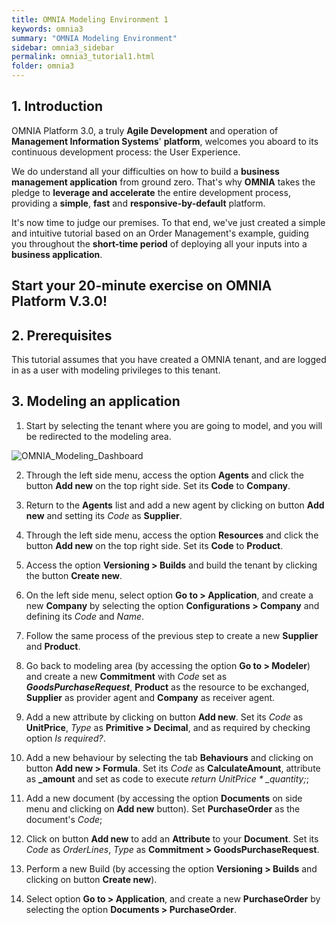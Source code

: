 ```yaml
---
title: OMNIA Modeling Environment 1
keywords: omnia3
summary: "OMNIA Modeling Environment"
sidebar: omnia3_sidebar
permalink: omnia3_tutorial1.html
folder: omnia3
---
```


## 1. Introduction

OMNIA Platform 3.0, a truly **Agile Development** and operation of **Management Information Systems**' **platform**, welcomes you aboard to its continuous development process: the User Experience.

We do understand all your difficulties on how to build a **business management application** from ground zero. That's why **OMNIA** takes the pledge to **leverage and accelerate** the entire development process, providing a **simple**, **fast** and **responsive-by-default** platform.

It's now time to judge our premises. To that end, we've just created a simple and intuitive tutorial based on an Order Management's example, guiding you throughout the **short-time period** of deploying all your inputs into a **business application**.

## Start your 20-minute exercise on OMNIA Platform V.3.0!

## 2. Prerequisites

This tutorial assumes that you have created a OMNIA tenant, and are logged in as a user with modeling privileges to this tenant.

## 3. Modeling an application

1. Start by selecting the tenant where you are going to model, and you will be redirected to the modeling area.

![OMNIA_Modeling_Dashboard](http://funkyimg.com/i/2DVGv.png)

2. Through the left side menu, access the option **Agents** and click the button **Add new**  on the top right side. Set its **Code** to **Company**.

3. Return to the **Agents** list and add a new agent by clicking on button **Add new** and setting its *Code* as **Supplier**.

4. Through the left side menu, access the option **Resources** and click the button **Add new**  on the top right side. Set its **Code** to **Product**.

5. Access the option **Versioning > Builds** and build the tenant by clicking the button **Create new**.

6. On the left side menu, select option **Go to > Application**, and create a new **Company** by selecting the option **Configurations > Company**  and defining its *Code* and *Name*.

7.  Follow the same process of the previous step to create a new **Supplier** and **Product**.

8. Go back to modeling area (by accessing the option **Go to > Modeler**) and create a new **Commitment** with *Code* set as ***GoodsPurchaseRequest***, **Product** as the resource to be exchanged, **Supplier** as provider agent and **Company** as receiver agent.

9. Add a new attribute by clicking on button **Add new**. Set its *Code* as **UnitPrice**, *Type* as **Primitive > Decimal**, and as required by checking option *Is required?*.

10. Add a new behaviour by selecting the tab **Behaviours** and clicking on button **Add new > Formula**. Set its *Code* as **CalculateAmount**, attribute as **_amount** and set as code to execute *return UnitPrice * _quantity;*;

11. Add a new document (by accessing the option **Documents** on side menu and clicking on **Add new** button). Set **PurchaseOrder** as the document's *Code*;

12. Click on button **Add new** to add an **Attribute** to your **Document**. Set its *Code* as *OrderLines*, *Type* as **Commitment > GoodsPurchaseRequest**.

13. Perform a new Build (by accessing the option **Versioning > Builds** and clicking on button **Create new**).

14. Select option **Go to > Application**, and create a new **PurchaseOrder** by selecting the option **Documents > PurchaseOrder**.
